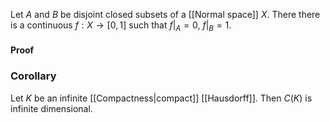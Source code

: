 Let $A$ and $B$ be disjoint closed subsets of a [[Normal space]] $X$. 
There there is a continuous $f:X\to[0,1]$ such that $f|_{A}=0$, $f|_{B}=1$.

#### Proof

### Corollary
Let $K$ be an infinite [[Compactness|compact]] [[Hausdorff]]. Then $C(K)$ is infinite dimensional.

